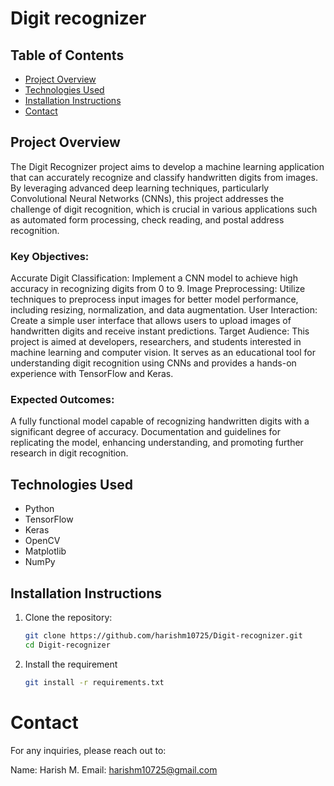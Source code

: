 

# Digit recognizer 

## Table of Contents
- [Project Overview](#project-overview)
- [Technologies Used](#technologies-used)
- [Installation Instructions](#installation-instructions)
- [Contact](#contact)

## Project Overview
The Digit Recognizer project aims to develop a machine learning application that can accurately recognize and classify handwritten digits from images. By leveraging advanced deep learning techniques, particularly Convolutional Neural Networks (CNNs), this project addresses the challenge of digit recognition, which is crucial in various applications such as automated form processing, check reading, and postal address recognition.

### Key Objectives:
Accurate Digit Classification: Implement a CNN model to achieve high accuracy in recognizing digits from 0 to 9.
Image Preprocessing: Utilize techniques to preprocess input images for better model performance, including resizing, normalization, and data augmentation.
User Interaction: Create a simple user interface that allows users to upload images of handwritten digits and receive instant predictions.
Target Audience:
This project is aimed at developers, researchers, and students interested in machine learning and computer vision. It serves as an educational tool for understanding digit recognition using CNNs and provides a hands-on experience with TensorFlow and Keras.

### Expected Outcomes:
A fully functional model capable of recognizing handwritten digits with a significant degree of accuracy.
Documentation and guidelines for replicating the model, enhancing understanding, and promoting further research in digit recognition.

## Technologies Used
- Python
- TensorFlow
- Keras
- OpenCV
- Matplotlib
- NumPy

## Installation Instructions
1. Clone the repository:
   ```bash
   git clone https://github.com/harishm10725/Digit-recognizer.git
   cd Digit-recognizer

2. Install the requirement
    ```bash
   git install -r requirements.txt
    
# Contact
For any inquiries, please reach out to:

Name: Harish M.
Email: harishm10725@gmail.com

